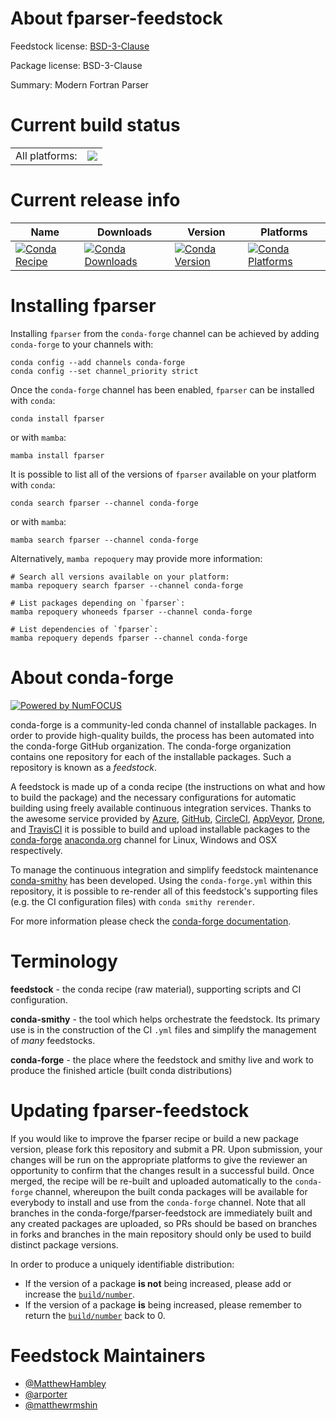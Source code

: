 About fparser-feedstock
=======================

Feedstock license: [BSD-3-Clause](https://github.com/conda-forge/fparser-feedstock/blob/main/LICENSE.txt)



Package license: BSD-3-Clause

Summary: Modern Fortran Parser

Current build status
====================


<table><tr><td>All platforms:</td>
    <td>
      <a href="https://dev.azure.com/conda-forge/feedstock-builds/_build/latest?definitionId=8728&branchName=main">
        <img src="https://dev.azure.com/conda-forge/feedstock-builds/_apis/build/status/fparser-feedstock?branchName=main">
      </a>
    </td>
  </tr>
</table>

Current release info
====================

| Name | Downloads | Version | Platforms |
| --- | --- | --- | --- |
| [![Conda Recipe](https://img.shields.io/badge/recipe-fparser-green.svg)](https://anaconda.org/conda-forge/fparser) | [![Conda Downloads](https://img.shields.io/conda/dn/conda-forge/fparser.svg)](https://anaconda.org/conda-forge/fparser) | [![Conda Version](https://img.shields.io/conda/vn/conda-forge/fparser.svg)](https://anaconda.org/conda-forge/fparser) | [![Conda Platforms](https://img.shields.io/conda/pn/conda-forge/fparser.svg)](https://anaconda.org/conda-forge/fparser) |

Installing fparser
==================

Installing `fparser` from the `conda-forge` channel can be achieved by adding `conda-forge` to your channels with:

```
conda config --add channels conda-forge
conda config --set channel_priority strict
```

Once the `conda-forge` channel has been enabled, `fparser` can be installed with `conda`:

```
conda install fparser
```

or with `mamba`:

```
mamba install fparser
```

It is possible to list all of the versions of `fparser` available on your platform with `conda`:

```
conda search fparser --channel conda-forge
```

or with `mamba`:

```
mamba search fparser --channel conda-forge
```

Alternatively, `mamba repoquery` may provide more information:

```
# Search all versions available on your platform:
mamba repoquery search fparser --channel conda-forge

# List packages depending on `fparser`:
mamba repoquery whoneeds fparser --channel conda-forge

# List dependencies of `fparser`:
mamba repoquery depends fparser --channel conda-forge
```


About conda-forge
=================

[![Powered by
NumFOCUS](https://img.shields.io/badge/powered%20by-NumFOCUS-orange.svg?style=flat&colorA=E1523D&colorB=007D8A)](https://numfocus.org)

conda-forge is a community-led conda channel of installable packages.
In order to provide high-quality builds, the process has been automated into the
conda-forge GitHub organization. The conda-forge organization contains one repository
for each of the installable packages. Such a repository is known as a *feedstock*.

A feedstock is made up of a conda recipe (the instructions on what and how to build
the package) and the necessary configurations for automatic building using freely
available continuous integration services. Thanks to the awesome service provided by
[Azure](https://azure.microsoft.com/en-us/services/devops/), [GitHub](https://github.com/),
[CircleCI](https://circleci.com/), [AppVeyor](https://www.appveyor.com/),
[Drone](https://cloud.drone.io/welcome), and [TravisCI](https://travis-ci.com/)
it is possible to build and upload installable packages to the
[conda-forge](https://anaconda.org/conda-forge) [anaconda.org](https://anaconda.org/)
channel for Linux, Windows and OSX respectively.

To manage the continuous integration and simplify feedstock maintenance
[conda-smithy](https://github.com/conda-forge/conda-smithy) has been developed.
Using the ``conda-forge.yml`` within this repository, it is possible to re-render all of
this feedstock's supporting files (e.g. the CI configuration files) with ``conda smithy rerender``.

For more information please check the [conda-forge documentation](https://conda-forge.org/docs/).

Terminology
===========

**feedstock** - the conda recipe (raw material), supporting scripts and CI configuration.

**conda-smithy** - the tool which helps orchestrate the feedstock.
                   Its primary use is in the construction of the CI ``.yml`` files
                   and simplify the management of *many* feedstocks.

**conda-forge** - the place where the feedstock and smithy live and work to
                  produce the finished article (built conda distributions)


Updating fparser-feedstock
==========================

If you would like to improve the fparser recipe or build a new
package version, please fork this repository and submit a PR. Upon submission,
your changes will be run on the appropriate platforms to give the reviewer an
opportunity to confirm that the changes result in a successful build. Once
merged, the recipe will be re-built and uploaded automatically to the
`conda-forge` channel, whereupon the built conda packages will be available for
everybody to install and use from the `conda-forge` channel.
Note that all branches in the conda-forge/fparser-feedstock are
immediately built and any created packages are uploaded, so PRs should be based
on branches in forks and branches in the main repository should only be used to
build distinct package versions.

In order to produce a uniquely identifiable distribution:
 * If the version of a package **is not** being increased, please add or increase
   the [``build/number``](https://docs.conda.io/projects/conda-build/en/latest/resources/define-metadata.html#build-number-and-string).
 * If the version of a package **is** being increased, please remember to return
   the [``build/number``](https://docs.conda.io/projects/conda-build/en/latest/resources/define-metadata.html#build-number-and-string)
   back to 0.

Feedstock Maintainers
=====================

* [@MatthewHambley](https://github.com/MatthewHambley/)
* [@arporter](https://github.com/arporter/)
* [@matthewrmshin](https://github.com/matthewrmshin/)


